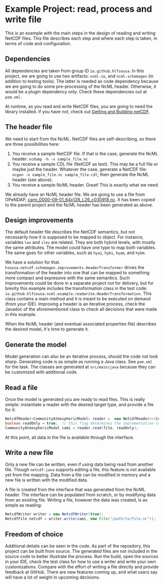 # Example Project: read, process and write file
This is an example with the main steps in the design of reading and writing NetCDF files. This file describes each step and where each step is taken, in terms of code and configuration.

## Dependencies
All dependencies are taken from group ID `io.github.hlfsousa`. In this project, we are going to use two artifacts: `ncml-io`, and `ncml-schemagen` (in addition to testing tools). The latter is needed as code dependency because we are going to do some pre-processing of the NcML header. Otherwise, it would be a plugin dependency only. Check these dependencies out at `pom.xml`.

At runtime, as you read and write NetCDF files, you are going to need the library installed. If you have not, check out [Getting and Building netCDF](https://www.unidata.ucar.edu/software/netcdf/docs/getting_and_building_netcdf.html).

## The header file
We need to start from the NcML. NetCDF files are self-describing, so there are three possibilities here:

1. You receive a sample NetCDF file. If that is the case, generate the NcML header: `ncdump -h -x sample_file.nc`
2. You receive a sample CDL file (NetCDF as text). This may be a full file or maybe just the header. Whatever the case, generate a NetCDF file: `ncgen -o sample_file.nc sample_file.cdl`; then generate the NcML header (see above).
3. You receive a sample NcML header. Great! This is exactly what we need.

We already have an NcML header file. We are going to use a file from OPeNDAP, [cami_0000-09-01_64x128_L26_c030918.nc](http://test.opendap.org/opendap/coverage/cami_0000-09-01_64x128_L26_c030918.nc.html). It has been copied to the parent project and the NcML header has been generated as above.

## Design improvements
The default header file describes the NetCDF semantics, but not necessarily how it is supposed to be mapped to object. For instance, variables `lev` and `ilev` are related. They are both hybrid levels, with mostly the same attributes. The model could have one type to map both variables. The same goes for other variables, such as `hyai`, `hybi`, `hyam`, and `hybm`.

We have a solution for that. `hsousa.netcdf.schemagen.improvements.HeaderTransformer` drives the transformation of the header into one that can be mapped to something more compact and expressive with the same semantics. Such improvements could be done in a separate project not for delivery, but for brevity this example includes the transformation class in the test code: `io.github.hlfsousa.ncml.example.readwrite.HeaderTransformation`. This class contains a main method and it is meant to be executed on demand (from your IDE). Improving a header is an iterative process, check the Javadoc of the aforementioned class to check all decisions that were made in this example.

When the NcML header (and eventual associated properties file) describes the desired model, it's time to generate it.

## Generate the model
Model generation can also be an iterative process, should the code not look sharp. Generating code is as simple as running a Java class. See `pom.xml` for the task. The classes are generated at `src/main/java` because they can be customized with additional code.

## Read a file
Once the model is generated you are ready to read files. This is really simple: instantiate a reader with the desired target type, and provide a file for it:

```java
NetcdfReader<CommunityAtmosphericModel> reader =  new NetcdfReader<>(CommunityAtmosphericModel.class);
boolean readOnly = true;  // this flag determines the implementation to use
CommunityAtmosphericModel cami = reader.read(file, readOnly);
```

At this point, all data in the file is available through the interface.

## Write a new file
Only a new file can be written, even if using data being read from another file. Though `netcdf-java` supports editing a file, this feature is not available yet from the mapping. Data from a file can be modified in memory and a new file is written with the modified data.

A file is created from the interface that was generated from the NcML header. The interface can be populated from scratch, or by modifying data from an existing file. Writing a file, however the data was created, is as simple as reading:

```java
NetcdfWriter writer = new NetcdfWriter(true);
NetcdfFile netcdf = writer.write(cami, new File("/path/to/file.nc"));
```

## Freedom of choice
Additional details can be seen in the code. As part of the repository, this project can be built from source. The generated files are not included in the source code to better illustrate the process. Run the build, open the sources in your IDE, check the test class for how to use a writer and write your own customizations. Compare with the effort of writing a file directly and provide feedback at GitHub. There are new features coming up, and what users say will have a lot of weight in upcoming decisions.

